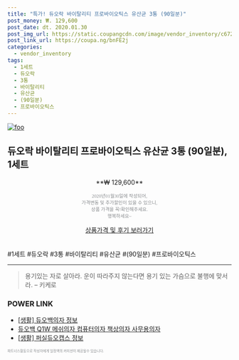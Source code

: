 ```yaml
--- 
title: "특가! 듀오락 바이탈리티 프로바이오틱스 유산균 3통 (90일분)" 
post_money: ₩. 129,600 
post_date: dt. 2020.01.30 
post_img_url: https://static.coupangcdn.com/image/vendor_inventory/c672/b849e22ec71310da830aeca9c2a702bb543bf83d3b4391d0a882849b1965.png 
post_link_url: https://coupa.ng/bnFE2j 
categories: 
  - vendor_inventory 
tags: 
  - 1세트 
  - 듀오락 
  - 3통 
  - 바이탈리티 
  - 유산균 
  - (90일분) 
  - 프로바이오틱스 
--- 
```

[![foo](https://static.coupangcdn.com/image/vendor_inventory/c672/b849e22ec71310da830aeca9c2a702bb543bf83d3b4391d0a882849b1965.png)](https://coupa.ng/bnFE2j) 

## 듀오락 바이탈리티 프로바이오틱스 유산균 3통 (90일분), 1세트 
<p style="text-align: center;">**₩ 129,600**</p> 
<p style="text-align: center;"><span style="color: #898c8f; font-family: Georgia,Times,serif; font-size: 0.75em;">2020년01월30일에 작성되어, <br>가격변동 및 추가할인이 있을 수 있으니,<br> 상품 가격을 꼭!확인해주세요.<br>행복하세요~</span> 
</p>	 
<div markdown="0" style="text-align: center;"><a href="https://coupa.ng/bnFE2j" class="btn btn--success">상품가격 및 후기 보러가기</a></div> 
<br><br> 
  #1세트 #듀오락 #3통 #바이탈리티 #유산균 #(90일분) #프로바이오틱스 
<hr> 

> 용기있는 자로 살아라. 운이 따라주지 않는다면 용기 있는 가슴으로 불행에 맞서라. – 키케로 


### POWER LINK

* <a href="https://blog.naver.com/sakai111/221765133025" target="_blank"> [생활] 듀오백의자 정보 </a>
* <a href="https://blog.naver.com/fasyy4321/221788069531" target="_blank">듀오백 Q1W 메쉬의자 컴퓨터의자 책상의자 사무용의자</a>
* <a href="https://blog.naver.com/sakai111/221766982303" target="_blank"> [생활] 퍼실듀오캡스 정보 </a>

<span style="color: #898c8f; font-family: Georgia,Times,serif; font-size: 0.55em;">파트너스활동으로 작성자에게 일정액의 커미션이 제공될수 있습니다.</span> 
